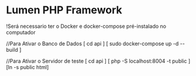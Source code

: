 # Lumen PHP Framework

 !Será necessario ter o Docker e docker-compose pré-instalado no computador 

//Para Ativar o Banco de Dados
[ cd api ]
[ sudo docker-compose up -d --build ]


//Para Ativar o Servidor de teste 
  [ cd api ]
  [ php -S localhost:8004 -t public ] 
  [ln -s public html]
